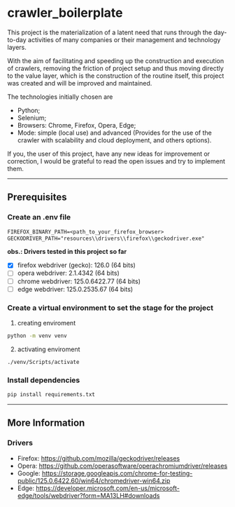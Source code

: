 # crawler_boilerplate
This project is the materialization of a latent need that runs through the day-to-day activities of many companies or their management and technology layers.

With the aim of facilitating and speeding up the construction and execution of crawlers, removing the friction of project setup and thus moving directly to the value layer, which is the construction of the routine itself, this project was created and will be improved and maintained.

The technologies initially chosen are 
* Python;
* Selenium;
* Browsers: Chrome, Firefox, Opera, Edge;
* Mode: simple (local use) and advanced (Provides for the use of the crawler with scalability and cloud deployment, and others options).

If you, the user of this project, have any new ideas for improvement or correction, I would be grateful to read the open issues and try to implement them.

---
## Prerequisites

###  Create an .env file
```txt
FIREFOX_BINARY_PATH=<path_to_your_firefox_browser>
GECKODRIVER_PATH="resources\\drivers\\firefox\\geckodriver.exe"
```

**obs.: Drivers tested in this project so far**
- [x] firefox webdriver (gecko): 126.0 (64 bits)
- [ ] opera webdriver: 2.1.4342 (64 bits)
- [ ] chrome webdriver: 125.0.6422.77 (64 bits)
- [ ] edge webdriver:  125.0.2535.67 (64 bits)

### Create a virtual environment to set the stage for the project
1. creating enviroment
```bash
python -m venv venv
```
2. activating enviroment
```bash
./venv/Scripts/activate
```

### Install dependencies
```bash
pip install requirements.txt
```


---

## More Information

### Drivers
* Firefox: https://github.com/mozilla/geckodriver/releases
* Opera: https://github.com/operasoftware/operachromiumdriver/releases
* Google: https://storage.googleapis.com/chrome-for-testing-public/125.0.6422.60/win64/chromedriver-win64.zip
* Edge: https://developer.microsoft.com/en-us/microsoft-edge/tools/webdriver?form=MA13LH#downloads